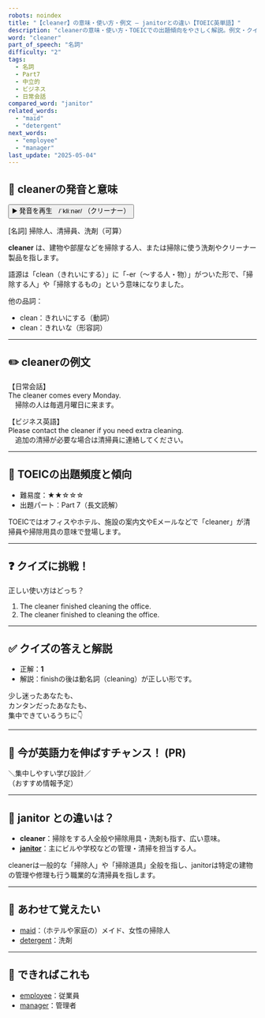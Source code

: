 ```yaml
---
robots: noindex
title: "【cleaner】の意味・使い方・例文 ― janitorとの違い【TOEIC英単語】"
description: "cleanerの意味・使い方・TOEICでの出題傾向をやさしく解説。例文・クイズ付きでjanitorとの違いもわかりやすく学べます。"
word: "cleaner"
part_of_speech: "名詞"
difficulty: "2"
tags:
  - 名詞
  - Part7
  - 中立的
  - ビジネス
  - 日常会話
compared_word: "janitor"
related_words:
  - "maid"
  - "detergent"
next_words:
  - "employee"
  - "manager"
last_update: "2025-05-04"
---
```


## 🔰 cleanerの発音と意味

<button class="play-audio" onclick="playTTS('cleaner')">
  <span class="play-audio-main">
    ▶️ 発音を再生　/ˈkliːnər/
  </span>
  <span class="play-audio-sub">
    （クリーナー）
  </span>
</button>

[名詞] 掃除人、清掃員、洗剤（可算）

**cleaner** は、建物や部屋などを掃除する人、または掃除に使う洗剤やクリーナー製品を指します。

語源は「clean（きれいにする）」に「-er（～する人・物）」がついた形で、「掃除する人」や「掃除するもの」という意味になりました。

他の品詞：  
- clean：きれいにする（動詞）
- clean：きれいな（形容詞）

---

## ✏️ cleanerの例文

【日常会話】  
The cleaner comes every Monday.  
　掃除の人は毎週月曜日に来ます。

【ビジネス英語】  
Please contact the cleaner if you need extra cleaning.  
　追加の清掃が必要な場合は清掃員に連絡してください。

---

## 🎯 TOEICの出題頻度と傾向

- 難易度：★★☆☆☆
- 出題パート：Part 7（長文読解）

TOEICではオフィスやホテル、施設の案内文やEメールなどで「cleaner」が清掃員や掃除用具の意味で登場します。

---

## ❓ クイズに挑戦！

正しい使い方はどっち？

1. The cleaner finished cleaning the office.  
2. The cleaner finished to cleaning the office.

---

## ✅ クイズの答えと解説

- 正解：**1**
- 解説：finishの後は動名詞（cleaning）が正しい形です。

少し迷ったあなたも、  
カンタンだったあなたも、  
集中できているうちに👇️

---

## 🚀 今が英語力を伸ばすチャンス！ (PR)

<div class="info-center">
＼集中しやすい学び設計／<br>  
（おすすめ情報予定）
</div>

---

## 🤔  janitor との違いは？

- **cleaner**：掃除をする人全般や掃除用具・洗剤も指す、広い意味。
- **[janitor](/word/janitor/)**：主にビルや学校などの管理・清掃を担当する人。

cleanerは一般的な「掃除人」や「掃除道具」全般を指し、janitorは特定の建物の管理や修理も行う職業的な清掃員を指します。

---

## 🧩 あわせて覚えたい

- [maid](/word/maid/)：（ホテルや家庭の）メイド、女性の掃除人
- [detergent](/word/detergent/)：洗剤

---

## 📖 できればこれも

- [employee](/word/employee/)：従業員
- [manager](/word/manager/)：管理者

<!-- cvid: aid38_bid38 -->
